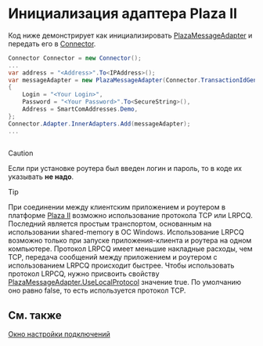 # Инициализация адаптера Plaza II

Код ниже демонстрирует как инициализировать [PlazaMessageAdapter](xref:StockSharp.Plaza.PlazaMessageAdapter) и передать его в [Connector](xref:StockSharp.Algo.Connector).

```cs
Connector Connector = new Connector();				
...				
var address = "<Address>".To<IPAddress>();
var messageAdapter = new PlazaMessageAdapter(Connector.TransactionIdGenerator)
{
	Login = "<Your Login>",
	Password = "<Your Password>".To<SecureString>(),
	Address = SmartComAddresses.Demo,
};
Connector.Adapter.InnerAdapters.Add(messageAdapter);
...	
							
```

> [!CAUTION]
> Если при установке роутера был введен логин и пароль, то в коде их указывать **не надо**.

> [!TIP]
> При соединении между клиентским приложением и роутером в платформе [Plaza II](../plaza.md) возможно использование протокола TCP или LRPCQ. Последний является простым транспортом, основанным на использовании shared\-memory в ОС Windows. Использование LRPCQ возможно только при запуске приложения\-клиента и роутера на одном компьютере. Протокол LRPCQ имеет меньшие накладные расходы, чем TCP, передача сообщений между приложением и роутером с использованием LRPCQ происходит быстрее. Чтобы использовать протокол LRPCQ, нужно присвоить свойству [PlazaMessageAdapter.UseLocalProtocol](xref:StockSharp.Plaza.PlazaMessageAdapter.UseLocalProtocol) значение true. По умолчанию оно равно false, то есть используется протокол TCP. 

## См. также

[Окно настройки подключений](../../../graphical_user_interface/connection_settings_window.md)
